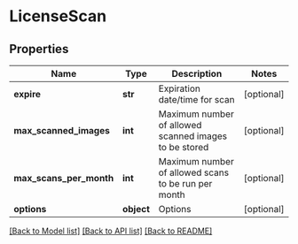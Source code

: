 # LicenseScan

## Properties
Name | Type | Description | Notes
------------ | ------------- | ------------- | -------------
**expire** | **str** | Expiration date/time for scan | [optional] 
**max_scanned_images** | **int** | Maximum number of allowed scanned images to be stored | [optional] 
**max_scans_per_month** | **int** | Maximum number of allowed scans to be run per month | [optional] 
**options** | **object** | Options | [optional] 

[[Back to Model list]](../README.md#documentation-for-models) [[Back to API list]](../README.md#documentation-for-api-endpoints) [[Back to README]](../README.md)


